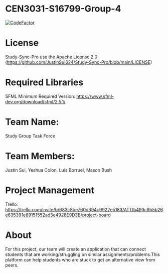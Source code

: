 # CEN3031-S16799-Group-4
[![CodeFactor](https://www.codefactor.io/repository/github/justinsui624/study-sync-pro/badge)](https://www.codefactor.io/repository/github/justinsui624/study-sync-pro)
# License
Study-Sync-Pro use the Apache License 2.0 (https://github.com/JustinSui624/Study-Sync-Pro/blob/main/LICENSE)
# Required Libraries
SFML Minimum Required Version:
https://www.sfml-dev.org/download/sfml/2.5.1/
# Team Name:
Study Group Task Force
# Team Members: 
Justin Sui,
Yeshua Colon,
Luis Borruel,
Mason Bush
# Project Management
Trello: https://trello.com/invite/b/683c8be760d394c9922e5183/ATTIb493c9b5b26e635391e89151552ad3e4928E9D3B/project-board
# About
For this project, our team will create an application that can connect students that are working/struggling on similar assignments/problems.This platform can help students who are stuck to get an alternative view from peers.

